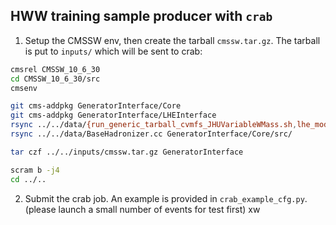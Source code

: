 ## HWW training sample producer with `crab`

1. Setup the CMSSW env, then create the tarball `cmssw.tar.gz`. The tarball is put to `inputs/` which will be sent to crab:

```bash
cmsrel CMSSW_10_6_30
cd CMSSW_10_6_30/src
cmsenv

git cms-addpkg GeneratorInterface/Core
git cms-addpkg GeneratorInterface/LHEInterface
rsync ../../data/{run_generic_tarball_cvmfs_JHUVariableWMass.sh,lhe_modifier.py} GeneratorInterface/LHEInterface/data/
rsync ../../data/BaseHadronizer.cc GeneratorInterface/Core/src/

tar czf ../../inputs/cmssw.tar.gz GeneratorInterface

scram b -j4
cd ../..
```

2. Submit the crab job. An example is provided in `crab_example_cfg.py`. (please launch a small number of events for test first)
xw